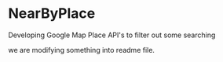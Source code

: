 # NearByPlace
 Developing Google Map Place API's to filter out some searching

 we are modifying something into readme file.
